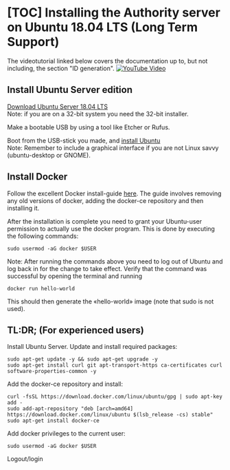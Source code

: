 [TOC]
Installing the Authority server on Ubuntu 18.04 LTS (Long Term Support)
======================================================================

The videotutorial linked below covers the documentation up to, but not including, the section "ID generation". 
[![YouTube Video](http://img.youtube.com/vi/Riy4I1gy9Bc/0.jpg)](http://www.youtube.com/watch?v=Riy4I1gy9Bc)

Install Ubuntu Server edition
-----------------------------
[Download Ubuntu Server 18.04 LTS](https://www.ubuntu.com/download/server)  
Note: if you are on a 32-bit system you need the 32-bit installer.

Make a bootable USB by using a tool like Etcher or Rufus.

Boot from the USB-stick you made, and [install Ubuntu](https://tutorials.ubuntu.com/tutorial/tutorial-install-ubuntu-server)  
Note: Remember to include a graphical interface if you are not Linux savvy (ubuntu-desktop or GNOME).




Install Docker
--------------
Follow the excellent Docker install-guide [here](https://docs.docker.com/install/linux/docker-ce/ubuntu/).
The guide involves removing any old versions of docker, adding the docker-ce repository and then installing it.

After the installation is complete you need to grant your Ubuntu-user
permission to actually use the docker program. This is done by executing the
following commands:

    sudo usermod -aG docker $USER

Note: After running the commands above you need to log out of Ubuntu and log back in for the change to
take effect. Verify that the command was successful by opening the terminal and running

    docker run hello-world

This should then generate the «hello-world» image (note that sudo is not used).

TL:DR; (For experienced users)
-------
Install Ubuntu Server. Update and install required packages:

    sudo apt-get update -y && sudo apt-get upgrade -y
    sudo apt-get install curl git apt-transport-https ca-certificates curl software-properties-common -y
    
Add the docker-ce repository and install:

    curl -fsSL https://download.docker.com/linux/ubuntu/gpg | sudo apt-key add -
    sudo add-apt-repository "deb [arch=amd64] https://download.docker.com/linux/ubuntu $(lsb_release -cs) stable"
    sudo apt-get install docker-ce
    
Add docker privileges to the current user:

    sudo usermod -aG docker $USER
   
Logout/login 
